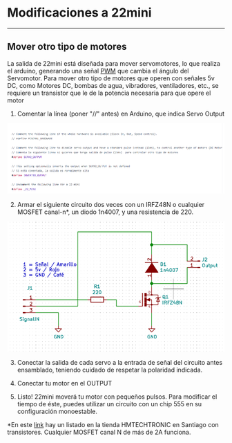 # Modificaciones a 22mini
____________________________________

## Mover otro tipo de motores

La salida de 22mini está diseñada para mover servomotores, lo que realiza el arduino, generando una señal [PWM](https://en.wikipedia.org/wiki/Servo_control) que cambia el ángulo del Servomotor. Para mover otro tipo de motores que operen con señales 5v DC, como Motores DC, bombas de agua, vibradores, ventiladores, etc., se requiere un transistor que le de la potencia necesaria para que opere el motor

1) Comentar la línea (poner "//" antes) en Arduino, que indica Servo Output

 ![image](https://github.com/22bits/22machines/blob/master/images/22minimod1.png)
 
 2) Armar el siguiente circuito dos veces con un IRFZ48N o cualquier MOSFET canal-n*, un diodo 1n4007, y una resistencia de 220. 
 
 ![image](https://github.com/22bits/22machines/blob/master/images/22minimod2.png)
 
 3) Conectar la salida de cada servo a la entrada de señal del circuito antes ensamblado, teniendo cuidado de respetar la polaridad indicada.
 
 4) Conectar tu motor en el OUTPUT

 5) Listo! 22mini moverá tu motor con pequeños pulsos. Para modificar el tiempo de éste, puedes utilizar un circuito con un chip 555 en su configuración monoestable.
 
 *En este [link](http://hmtechtronic.cl/tranmpot.pdf) hay un listado en la tienda HMTECHTRONIC en Santiago con transistores. Cualquier MOSFET canal N de más de 2A funciona.
